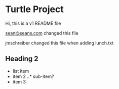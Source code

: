 # Turtle Project

Hi, this is a v1 README file

sean@seans.com changed this file

jmschreiber changed this file when adding lunch.txt

## Heading 2

* list item 
* item 2
..* sub-item?
* item 3
